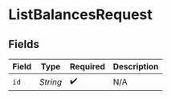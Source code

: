 # ListBalancesRequest


## Fields

| Field              | Type               | Required           | Description        |
| ------------------ | ------------------ | ------------------ | ------------------ |
| `id`               | *String*           | :heavy_check_mark: | N/A                |